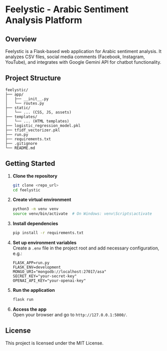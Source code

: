 # Feelystic - Arabic Sentiment Analysis Platform

## Overview
Feelystic is a Flask-based web application for Arabic sentiment analysis. It analyzes CSV files, social media comments (Facebook, Instagram, YouTube), and integrates with Google Gemini API for chatbot functionality.

## Project Structure
```
feelystic/
├── app/
│   ├── __init__.py
│   └── routes.py
├── static/
│   └── ... (CSS, JS, assets)
├── templates/
│   └── ... (HTML templates)
├── logistic_regression_model.pkl
├── tfidf_vectorizer.pkl
├── run.py
├── requirements.txt
├── .gitignore
└── README.md
```

## Getting Started

1. **Clone the repository**  
   ```bash
   git clone <repo_url>
   cd feelystic
   ```

2. **Create virtual environment**  
   ```bash
   python3 -m venv venv
   source venv/bin/activate  # On Windows: venv\Scripts\activate
   ```

3. **Install dependencies**  
   ```bash
   pip install -r requirements.txt
   ```

4. **Set up environment variables**  
   Create a `.env` file in the project root and add necessary configuration, e.g.:  
   ```
   FLASK_APP=run.py
   FLASK_ENV=development
   MONGO_URI="mongodb://localhost:27017/asa"
   SECRET_KEY="your-secret-key"
   OPENAI_API_KEY="your-openai-key"
   ```

5. **Run the application**  
   ```bash
   flask run
   ```

6. **Access the app**  
   Open your browser and go to `http://127.0.0.1:5000/`.

## License
This project is licensed under the MIT License.
